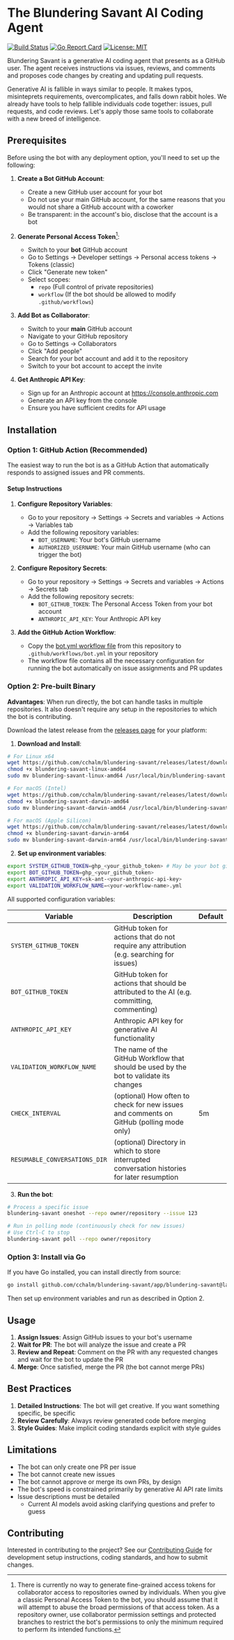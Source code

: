 # The Blundering Savant AI Coding Agent

[![Build Status](https://github.com/cchalm/blundering-savant/actions/workflows/go.yml/badge.svg)](https://github.com/cchalm/blundering-savant/actions/workflows/go.yml)
[![Go Report Card](https://goreportcard.com/badge/github.com/cchalm/blundering-savant)](https://goreportcard.com/report/github.com/cchalm/blundering-savant)
[![License: MIT](https://img.shields.io/badge/License-MIT-yellow.svg)](https://opensource.org/licenses/MIT)

Blundering Savant is a generative AI coding agent that presents as a GitHub user. The agent receives instructions via
issues, reviews, and comments and proposes code changes by creating and updating pull requests.

Generative AI is fallible in ways similar to people. It makes typos, misinteprets requirements, overcomplicates, and
falls down rabbit holes. We already have tools to help fallible individuals code together: issues, pull requests,
and code reviews. Let's apply those same tools to collaborate with a new breed of intelligence.

## Prerequisites

Before using the bot with any deployment option, you'll need to set up the following:

1. **Create a Bot GitHub Account**:
    - Create a new GitHub user account for your bot
    - Do not use your main GitHub account, for the same reasons that you would not share a GitHub account with a coworker
    - Be transparent: in the account's bio, disclose that the account is a bot

2. **Generate Personal Access Token**[^1]:
    - Switch to your **bot** GitHub account
    - Go to Settings → Developer settings → Personal access tokens → Tokens (classic)
    - Click "Generate new token"
    - Select scopes:
      - `repo` (Full control of private repositories)
      - `workflow` (If the bot should be allowed to modify `.github/workflows`)

3. **Add Bot as Collaborator**:
    - Switch to your **main** GitHub account
    - Navigate to your GitHub repository
    - Go to Settings → Collaborators
    - Click "Add people"
    - Search for your bot account and add it to the repository
    - Switch to your bot account to accept the invite

4. **Get Anthropic API Key**:
    - Sign up for an Anthropic account at https://console.anthropic.com
    - Generate an API key from the console
    - Ensure you have sufficient credits for API usage

[^1]: There is currently no way to generate fine-grained access tokens for collaborator access to repositories owned by individuals. When you give a classic Personal Access Token to the bot, you should assume that it will attempt to abuse the broad permissions of that access token. As a repository owner, use collaborator permission settings and protected branches to restrict the bot's permissions to only the minimum required to perform its intended functions.

## Installation

### Option 1: GitHub Action (Recommended)

The easiest way to run the bot is as a GitHub Action that automatically responds to assigned issues and PR comments.

#### Setup Instructions

1. **Configure Repository Variables**:
   - Go to your repository → Settings → Secrets and variables → Actions → Variables tab
   - Add the following repository variables:
     - `BOT_USERNAME`: Your bot's GitHub username
     - `AUTHORIZED_USERNAME`: Your main GitHub username (who can trigger the bot)

2. **Configure Repository Secrets**:
   - Go to your repository → Settings → Secrets and variables → Actions → Secrets tab
   - Add the following repository secrets:
     - `BOT_GITHUB_TOKEN`: The Personal Access Token from your bot account
     - `ANTHROPIC_API_KEY`: Your Anthropic API key

3. **Add the GitHub Action Workflow**:
   - Copy the [bot.yml workflow file](.github/workflows/bot.yml) from this repository to `.github/workflows/bot.yml` in your repository
   - The workflow file contains all the necessary configuration for running the bot automatically on issue assignments and PR updates

### Option 2: Pre-built Binary

**Advantages**: When run directly, the bot can handle tasks in multiple repositories. It also doesn't require any setup in the repositories to which the bot is contributing.

Download the latest release from the [releases page](https://github.com/cchalm/blundering-savant/releases) for your platform:

1. **Download and Install**:
```bash
# For Linux x64
wget https://github.com/cchalm/blundering-savant/releases/latest/download/blundering-savant-linux-amd64
chmod +x blundering-savant-linux-amd64
sudo mv blundering-savant-linux-amd64 /usr/local/bin/blundering-savant

# For macOS (Intel)
wget https://github.com/cchalm/blundering-savant/releases/latest/download/blundering-savant-darwin-amd64
chmod +x blundering-savant-darwin-amd64
sudo mv blundering-savant-darwin-amd64 /usr/local/bin/blundering-savant

# For macOS (Apple Silicon)
wget https://github.com/cchalm/blundering-savant/releases/latest/download/blundering-savant-darwin-arm64
chmod +x blundering-savant-darwin-arm64
sudo mv blundering-savant-darwin-arm64 /usr/local/bin/blundering-savant
```

2. **Set up environment variables**:
```bash
export SYSTEM_GITHUB_TOKEN=ghp_<your_github_token> # May be your bot github token
export BOT_GITHUB_TOKEN=ghp_<your_github_token>
export ANTHROPIC_API_KEY=sk-ant-<your-anthropic-api-key>
export VALIDATION_WORKFLOW_NAME=<your-workflow-name>.yml
```

All supported configuration variables:

| Variable | Description | Default |
|----------|-------------|---------|
| `SYSTEM_GITHUB_TOKEN` | GitHub token for actions that do not require any attribution (e.g. searching for issues) | |
| `BOT_GITHUB_TOKEN` | GitHub token for actions that should be attributed to the AI (e.g. committing, commenting) | |
| `ANTHROPIC_API_KEY` | Anthropic API key for generative AI functionality | |
| `VALIDATION_WORKFLOW_NAME` | The name of the GitHub Workflow that should be used by the bot to validate its changes | |
| `CHECK_INTERVAL` | (optional) How often to check for new issues and comments on GitHub (polling mode only) | 5m |
| `RESUMABLE_CONVERSATIONS_DIR` | (optional) Directory in which to store interrupted conversation histories for later resumption | |

3. **Run the bot**:
```bash
# Process a specific issue
blundering-savant oneshot --repo owner/repository --issue 123

# Run in polling mode (continuously check for new issues)
# Use Ctrl-C to stop
blundering-savant poll --repo owner/repository
```

### Option 3: Install via Go

If you have Go installed, you can install directly from source:

```bash
go install github.com/cchalm/blundering-savant/app/blundering-savant@latest
```

Then set up environment variables and run as described in Option 2.

## Usage

1. **Assign Issues**: Assign GitHub issues to your bot's username
1. **Wait for PR**: The bot will analyze the issue and create a PR
1. **Review and Repeat**: Comment on the PR with any requested changes and wait for the bot to update the PR
1. **Merge**: Once satisfied, merge the PR (the bot cannot merge PRs)

## Best Practices

1. **Detailed Instructions**: The bot will get creative. If you want something specific, be specific
1. **Review Carefully**: Always review generated code before merging
1. **Style Guides**: Make implicit coding standards explicit with style guides

## Limitations

- The bot can only create one PR per issue
- The bot cannot create new issues
- The bot cannot approve or merge its own PRs, by design
- The bot's speed is constrained primarily by generative AI API rate limits
- Issue descriptions must be detailed
  - Current AI models avoid asking clarifying questions and prefer to guess

## Contributing

Interested in contributing to the project? See our [Contributing Guide](CONTRIBUTING.md) for development setup instructions, coding standards, and how to submit changes.
